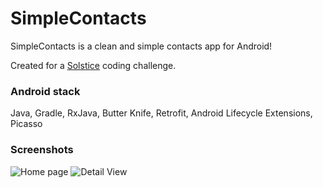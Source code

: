 # SimpleContacts

SimpleContacts is a clean and simple contacts app for Android! 

Created for a [Solstice](https://www.solstice.com/) coding challenge.

### Android stack

Java, Gradle, RxJava, Butter Knife, Retrofit, Android Lifecycle Extensions, Picasso

### Screenshots

![Home page](https://i.imgur.com/5IFZzYe.png?1) ![Detail View](https://i.imgur.com/J0xnk68.png?1)

